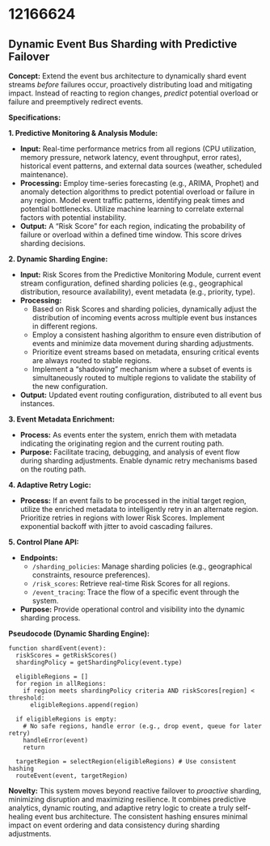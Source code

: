 # 12166624

## Dynamic Event Bus Sharding with Predictive Failover

**Concept:** Extend the event bus architecture to dynamically shard event streams *before* failures occur, proactively distributing load and mitigating impact.  Instead of reacting to region changes, *predict* potential overload or failure and preemptively redirect events.

**Specifications:**

**1. Predictive Monitoring & Analysis Module:**

   *   **Input:** Real-time performance metrics from all regions (CPU utilization, memory pressure, network latency, event throughput, error rates), historical event patterns, and external data sources (weather, scheduled maintenance).
   *   **Processing:** Employ time-series forecasting (e.g., ARIMA, Prophet) and anomaly detection algorithms to predict potential overload or failure in any region.  Model event traffic patterns, identifying peak times and potential bottlenecks. Utilize machine learning to correlate external factors with potential instability.
   *   **Output:**  A “Risk Score” for each region, indicating the probability of failure or overload within a defined time window. This score drives sharding decisions.

**2. Dynamic Sharding Engine:**

   *   **Input:** Risk Scores from the Predictive Monitoring Module, current event stream configuration, defined sharding policies (e.g., geographical distribution, resource availability), event metadata (e.g., priority, type).
   *   **Processing:**
        *   Based on Risk Scores and sharding policies, dynamically adjust the distribution of incoming events across multiple event bus instances in different regions.
        *   Employ a consistent hashing algorithm to ensure even distribution of events and minimize data movement during sharding adjustments.
        *   Prioritize event streams based on metadata, ensuring critical events are always routed to stable regions.
        *   Implement a “shadowing” mechanism where a subset of events is simultaneously routed to multiple regions to validate the stability of the new configuration.
   *   **Output:** Updated event routing configuration, distributed to all event bus instances.

**3. Event Metadata Enrichment:**

   *   **Process:** As events enter the system, enrich them with metadata indicating the originating region and the current routing path.
   *   **Purpose:** Facilitate tracing, debugging, and analysis of event flow during sharding adjustments. Enable dynamic retry mechanisms based on the routing path.

**4. Adaptive Retry Logic:**

   *   **Process:** If an event fails to be processed in the initial target region, utilize the enriched metadata to intelligently retry in an alternate region.  Prioritize retries in regions with lower Risk Scores. Implement exponential backoff with jitter to avoid cascading failures.

**5. Control Plane API:**

   *   **Endpoints:**
        *   `/sharding_policies`:  Manage sharding policies (e.g., geographical constraints, resource preferences).
        *   `/risk_scores`:  Retrieve real-time Risk Scores for all regions.
        *   `/event_tracing`:  Trace the flow of a specific event through the system.
   *   **Purpose:**  Provide operational control and visibility into the dynamic sharding process.

**Pseudocode (Dynamic Sharding Engine):**

```pseudocode
function shardEvent(event):
  riskScores = getRiskScores()
  shardingPolicy = getShardingPolicy(event.type)

  eligibleRegions = []
  for region in allRegions:
    if region meets shardingPolicy criteria AND riskScores[region] < threshold:
      eligibleRegions.append(region)

  if eligibleRegions is empty:
    # No safe regions, handle error (e.g., drop event, queue for later retry)
    handleError(event)
    return

  targetRegion = selectRegion(eligibleRegions) # Use consistent hashing
  routeEvent(event, targetRegion)
```

**Novelty:** This system moves beyond reactive failover to *proactive* sharding, minimizing disruption and maximizing resilience. It combines predictive analytics, dynamic routing, and adaptive retry logic to create a truly self-healing event bus architecture.  The consistent hashing ensures minimal impact on event ordering and data consistency during sharding adjustments.